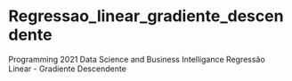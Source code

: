 # Regressao_linear_gradiente_descendente
Programming 2021
Data Science and Business Intelligance
Regressão Linear - Gradiente Descendente
